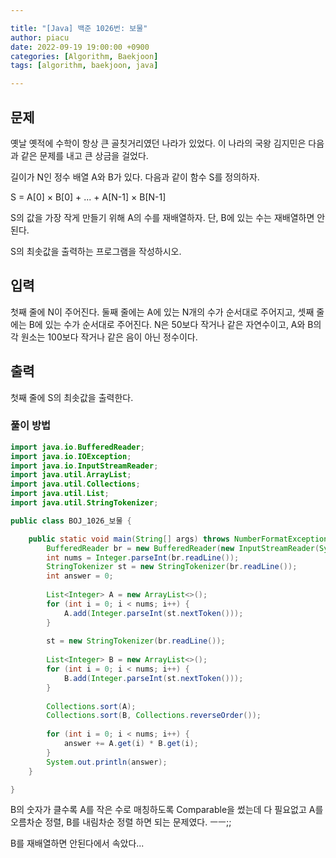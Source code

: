 ```yaml
---

title: "[Java] 백준 1026번: 보물"
author: piacu
date: 2022-09-19 19:00:00 +0900
categories: [Algorithm, Baekjoon]
tags: [algorithm, baekjoon, java]

---
```


## 문제

옛날 옛적에 수학이 항상 큰 골칫거리였던 나라가 있었다. 이 나라의 국왕 김지민은 다음과 같은 문제를 내고 큰 상금을 걸었다.

길이가 N인 정수 배열 A와 B가 있다. 다음과 같이 함수 S를 정의하자.

S = A[0] × B[0] + ... + A[N-1] × B[N-1]

S의 값을 가장 작게 만들기 위해 A의 수를 재배열하자. 단, B에 있는 수는 재배열하면 안 된다.

S의 최솟값을 출력하는 프로그램을 작성하시오.

## 입력

첫째 줄에 N이 주어진다. 둘째 줄에는 A에 있는 N개의 수가 순서대로 주어지고, 셋째 줄에는 B에 있는 수가 순서대로 주어진다. N은 50보다 작거나 같은 자연수이고, A와 B의 각 원소는 100보다 작거나 같은 음이 아닌 정수이다.

## 출력

첫째 줄에 S의 최솟값을 출력한다.

### 풀이 방법

```java
import java.io.BufferedReader;
import java.io.IOException;
import java.io.InputStreamReader;
import java.util.ArrayList;
import java.util.Collections;
import java.util.List;
import java.util.StringTokenizer;

public class BOJ_1026_보물 {

	public static void main(String[] args) throws NumberFormatException, IOException {
		BufferedReader br = new BufferedReader(new InputStreamReader(System.in));
		int nums = Integer.parseInt(br.readLine());
		StringTokenizer st = new StringTokenizer(br.readLine());
		int answer = 0;
		
		List<Integer> A = new ArrayList<>();
		for (int i = 0; i < nums; i++) {
			A.add(Integer.parseInt(st.nextToken()));
		}
		
		st = new StringTokenizer(br.readLine());
		
		List<Integer> B = new ArrayList<>();
		for (int i = 0; i < nums; i++) {
			B.add(Integer.parseInt(st.nextToken()));
		}
		
		Collections.sort(A);
		Collections.sort(B, Collections.reverseOrder());
		
		for (int i = 0; i < nums; i++) {
			answer += A.get(i) * B.get(i);
		}
		System.out.println(answer);
	}

}
```

B의 숫자가 클수록 A를 작은 수로 매칭하도록 Comparable을 썼는데 다 필요없고 A를 오름차순 정렬, B를 내림차순 정렬 하면 되는 문제였다. ㅡㅡ;;

B를 재배열하면 안된다에서 속았다...
